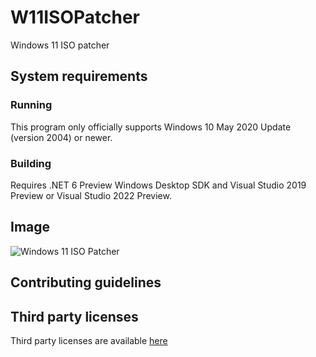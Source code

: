 # W11ISOPatcher
Windows 11 ISO patcher

## System requirements
### Running
This program only officially supports Windows 10 May 2020 Update (version 2004) or newer.

### Building
Requires .NET 6 Preview Windows Desktop SDK and Visual Studio 2019 Preview or Visual Studio 2022 Preview.

## Image
![Windows 11 ISO Patcher](https://user-images.githubusercontent.com/29563098/131250432-d3e8fbe2-1653-4cfe-9439-e6804080c70b.png)

## Contributing guidelines

## Third party licenses
Third party licenses are available [here](/docs/thirdpartylicenses.md)
